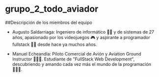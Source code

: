 # grupo_2_todo_aviador








##Descripción de los miembros del equipo

- Augusto Saldarriaga: Ingeniero de informático 👨‍🎓 y de sistemas de 27 años, apasionado por los videojuegos 🎮 y aspirante a programador fullstack 👨‍💻 desde hace ya muchos años. 

- Manuel Echeandía: Piloto Comercial de Avión y Aviation Ground Instructor 👨🏻‍✈️. Estudiante de "FullStack Web Development", descubriendo y amando cada vez más el mundo de la programación 👨🏻‍💻.
